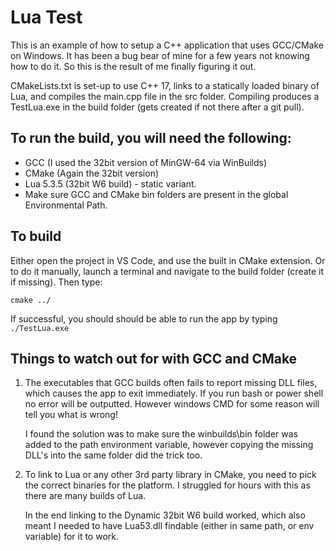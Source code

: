 # Lua Test

This is an example of how to setup a C++ application that uses GCC/CMake on Windows.
It has been a bug bear of mine for a few years not knowing how to do it. So this is
the result of me finally figuring it out.

CMakeLists.txt is set-up to use C++ 17, links to a statically loaded binary of Lua,
and compiles the main.cpp file in the src folder. Compiling produces a TestLua.exe
in the build folder (gets created if not there after a git pull).

## To run the build, you will need the following:
- GCC (I used the 32bit version of MinGW-64 via WinBuilds)
- CMake (Again the 32bit version)
- Lua 5.3.5 (32bit W6 build) - static variant.
- Make sure GCC and CMake bin folders are present in the global Environmental Path.

## To build
Either open the project in VS Code, and use the built in CMake extension. Or to do
it manually, launch a terminal and navigate to the build folder (create it if
missing). Then type:

```cmake ../```

If successful, you should should be able to run the app by typing ```./TestLua.exe```

## Things to watch out for with GCC and CMake

1. The executables that GCC builds often fails to report missing DLL files, which
   causes the app to exit immediately. If you run bash or power shell no error will
   be outputted. However windows CMD for some reason will tell you what is wrong!

   I found the solution was to make sure the winbuilds\bin folder was added to 
   the path environment variable, however copying the missing DLL's into the same
   folder did the trick too.

2. To link to Lua or any other 3rd party library in CMake, you need to pick the
   correct binaries for the platform. I struggled for hours with this as there are
   many builds of Lua.
   
   In the end linking to the Dynamic 32bit W6 build worked, which also meant I needed
   to have Lua53.dll findable (either in same path, or env variable) for it to work.